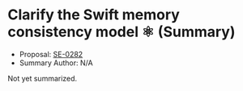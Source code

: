 # Clarify the Swift memory consistency model ⚛︎ (Summary)

* Proposal: [SE-0282](https://github.com/apple/swift-evolution/blob/main/proposals/0282-atomics.md)
* Summary Author: N/A

Not yet summarized.
